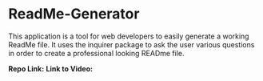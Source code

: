 # ReadMe-Generator

This application is a tool for web developers to easily generate a working ReadMe file. It uses the inquirer package to ask the user various questions in order to create a professional looking READme file.




<strong>Repo Link:</strong>
<strong>Link to Video:</strong>